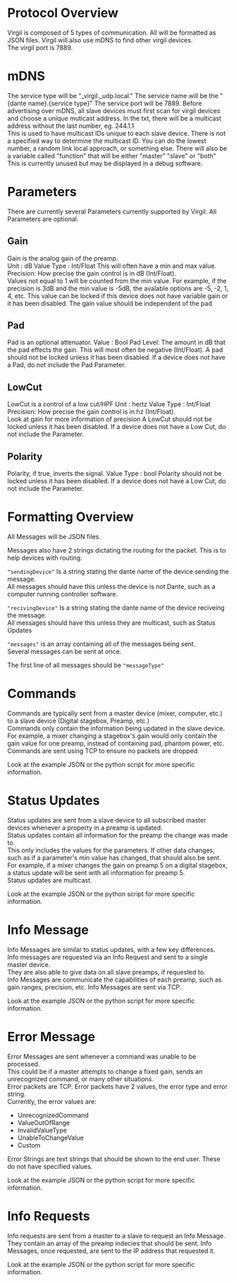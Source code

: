# Protocol Overview
Virgil is composed of 5 types of communication. All will be formatted as JSON files.
Virgil will also use mDNS to find other virgil devices.  
The virgil port is 7889.

# mDNS
The service type will be "_virgil._udp.local."
The service name will be the "{dante name}.{service type}"
The service port will be 7889.
Before advertising over mDNS, all slave devices must first scan for virgil devices and choose a unique muticast address.
In the txt, there will be a multicast address without the last number, eg. 244.1.1  
This is used to have multicast IDs unique to each slave device. There is not a specified way to determine the multicast ID. You can do the lowest number, a random link local approach, or something else. 
There will also be a variable called "function" that will be either "master" "slave" or "both"  
This is currently unused but may be displayed in a debug software.

# Parameters
There are currently several Parameters currently supported by Virgil. All Parameters are optional.

## Gain
Gain is the analog gain of the preamp.  
Unit : dB
Value Type : Int/Float
This will often have a min and max value.  
Precision: How precise the gain control is in dB (Int/Float).  
Values not equal to 1 will be counted from the min value. 
For example, if the precision is 3dB and the min value is -5dB, the avalable options are -5, -2, 1, 4, etc.
This value can be locked if this device does not have variable gain or it has been disabled.
The gain value should be independent of the pad

## Pad
Pad is an optional attenuator.
Value : Bool
Pad Level: The amount in dB that the pad effects the gain. This will most often be negative (Int/Float).
A pad should not be locked unless it has been disabled. If a device does not have a Pad, do not include the Pad Parameter.

## LowCut
LowCut is a control of a low cut/HPF
Unit : hertz
Value Type : Int/Float
Precision: How precise the gain control is in hz (Int/Float).  
Look at gain for more information of precision
A LowCut should not be locked unless it has been disabled. If a device does not have a Low Cut, do not include the Parameter.

## Polarity
Polarity, if true, inverts the signal.
Value Type : bool
Polarity should not be locked unless it has been disabled. If a device does not have a Low Cut, do not include the Parameter.

# Formatting Overview
All Messages will be JSON files.  

Messages also have 2 strings dictating the routing for the packet. This is to help devices with routing.  

` "sendingDevice" ` Is a string stating the dante name of the device sending the message.  
All messages should have this unless the device is not Dante, such as a  computer running controller software.  

` "recivingDevice" ` Is a string stating the dante name of the device reciveing the message.  
All messages should have this unless they are multicast, such as Status Updates  

` "messages" ` is an array containing all of the messages being sent.  
Several messages can be sent at once.  

The first line of all messages should be  ` "messageType" `

# Commands
Commands are typically sent from a master device (mixer, computer, etc.) to a slave device (Digital stagebox, Preamp, etc.)  
Commands only contain the information being updated in the slave device.  
For example, a mixer changing a stagebox's gain would only contain the gain value for one preamp, instead of containing pad, phantom power, etc.  
Commands are sent using TCP to ensure no packets are dropped.  

Look at the example JSON or the python script for more specific information.

# Status Updates
Status updates are sent from a slave device to all subscribed master devices whenever a property in a preamp is updated.  
Status updates contain all information for the preamp the change was made to.  
This only includes the values for the parameters. If other data changes, such as if a parameter's min value has changed, that should also be sent.
For example, if a mixer changes the gain on preamp 5 on a digital stagebox, a status update will be sent with all information for preamp 5.  
Status updates are multicast.

Look at the example JSON or the python script for more specific information.

# Info Message
Info Messages are similar to status updates, with a few key differences.  
Info messages are requested via an Info Request and sent to a single master device.  
They are also able to give data on all slave preamps, if requested to.  
Info Messages are communicate the capabilities of each preamp, such as gain ranges, precision, etc. 
Info Messages are sent via TCP.

Look at the example JSON or the python script for more specific information.

# Error Message
Error Messages are sent whenever a command was unable to be processed.  
This could be if a master attempts to change a fixed gain, sends an unrecognized command, or many other situations.  
Error packets are TCP.
Error packets have 2 values, the error type and error string.  
Currently, the error values are:
- UnrecognizedCommand
- ValueOutOfRange
- InvalidValueType
- UnableToChangeValue
- Custom

Error Strings are text strings that should be shown to the end user. These do not have specified values.

Look at the example JSON or the python script for more specific information.

# Info Requests
Info requests are sent from a master to a slave to request an Info Message.  
They contain an array of the preamp indecies that should be sent.
Info Messages, once requested, are sent to the IP address that requested it.

Look at the example JSON or the python script for more specific information.